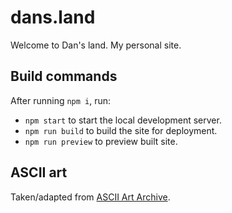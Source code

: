 # dans.land

Welcome to Dan's land. My personal site.

## Build commands

After running `npm i`, run:

- `npm start` to start the local development server.
- `npm run build` to build the site for deployment.
- `npm run preview` to preview built site.

## ASCII art

Taken/adapted from [ASCII Art Archive](https://www.asciiart.eu/).
